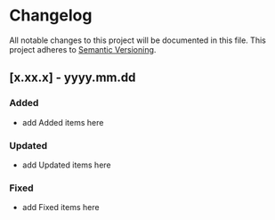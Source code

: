 # Changelog

All notable changes to this project will be documented in this file.
This project adheres to [Semantic Versioning](http://semver.org/).

## [x.xx.x] - yyyy.mm.dd

### Added
- add Added items here

### Updated
- add Updated items here

### Fixed
- add Fixed items here